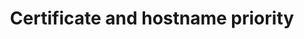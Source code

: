---
pcx_content_type: navigation
title: Certificate and hostname priority
external_link: /ssl/reference/certificate-and-hostname-priority/
weight: 8
_build:
  publishResources: false
  render: never
---